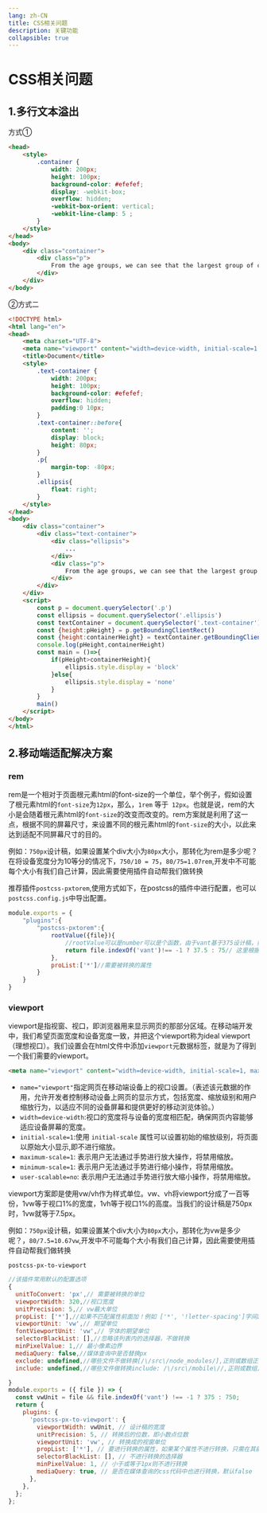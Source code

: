 ```yaml
---
lang: zh-CN
title: CSS相关问题
description: 关键功能
collapsible: true
---
```

# CSS相关问题

## 1.多行文本溢出

方式①

~~~html
<head>
	<style>
        .container {
            width: 200px;
            height: 100px;
            background-color: #efefef;
            display: -webkit-box;
            overflow: hidden;
            -webkit-box-orient: vertical;
            -webkit-line-clamp: 5 ;
        }
    </style>
</head>
<body>
    <div class="container">
        <div class="p">
            From the age groups, we can see that the largest group of citizens is the group in the age between 20-29. People in this period have had their own career.In this society of ever-quickening pace, working with copmputer has become a fashion. Furthermore, they also use it to entertain themselves and find the right person. The group secondary to this group is in the age between 10-19. In this period, middle school students mostly use computer to play games and chat with others, people in college use it both to entertain themselves and learn what they need to learn. And amount of people in this period fall in love so they spend much on chatting with their beloved people. Top3 is in the age between 30-39. In this period, middle aged people have lost part of interest of playing games and the need of l
        </div>
    </div>
</body>
~~~

②方式二

~~~html
<!DOCTYPE html>
<html lang="en">
<head>
    <meta charset="UTF-8">
    <meta name="viewport" content="width=device-width, initial-scale=1.0">
    <title>Document</title>
    <style>
        .text-container {
            width: 200px;
            height: 100px;
            background-color: #efefef;
            overflow: hidden;
            padding:0 10px;
        }
        .text-container::before{
            content: '';
            display: block;
            height: 80px;
        }
        .p{
            margin-top: -80px;  
        }
        .ellipsis{
            float: right;
        }
    </style>
</head>
<body>
    <div class="container">
        <div class="text-container">
            <div class="ellipsis">
                ...
            </div>
            <div class="p">
                From the age groups, we can see that the largest group of citizens is the group in the age between 20-29. People in this period have had their own career.In this society of ever-quickening pace, working with copmputer has become a fashion. Furthermore, they also use it to entertain themselves and find the right person. The group secondary to this group is in the age between 10-19. In this period, middle school students mostly use computer to play games and chat with others, people in college use it both to entertain themselves and learn what they need to learn. And amount of people in this period fall in love so they spend much on chatting with their beloved people. Top3 is in the age between 30-39. In this period, middle aged people have lost part of interest of playing games and the need of
            </div>
        </div>
    </div>
    <script>
        const p = document.querySelector('.p')
        const ellipsis = document.querySelector('.ellipsis')
        const textContainer = document.querySelector('.text-container')
        const {height:pHeight} = p.getBoundingClientRect()
        const {height:containerHeight} = textContainer.getBoundingClientRect()
        console.log(pHeight,containerHeight)
        const main = ()=>{
            if(pHeight>containerHeight){
                ellipsis.style.display = 'block'
            }else{
                ellipsis.style.display = 'none'
            }
        }
        main()
    </script>
</body>
</html>
~~~

## 2.移动端适配解决方案

### rem

rem是一个相对于页面根元素html的font-size的一个单位，举个例子，假如设置了根元素html的`font-size`为`12px`，那么，`1rem` 等于` 12px`。也就是说，rem的大小是会随着根元素html的`font-size`的改变而改变的。rem方案就是利用了这一点，根据不同的屏幕尺寸，来设置不同的根元素html的`font-size`的大小，以此来达到适配不同屏幕尺寸的目的。

例如：`750px`设计稿，如果设置某个div大小为`80px`大小，那转化为rem是多少呢？在将设备宽度分为10等分的情况下，`750/10 = 75`，`80/75=1.07rem`,开发中不可能每个大小有我们自己计算，因此需要使用插件自动帮我们做转换

推荐插件`postcss-pxtorem`,使用方式如下，在postcss的插件中进行配置，也可以`postcss.config.js`中导出配置。

~~~js
module.exports = {
    "plugins":{
        "postcss-pxtorem":{
            rootValue({file}){
                //rootValue可以是number可以是个函数，由于vant基于375设计稿，如果我们使用750设计稿，那尺寸大了一半，因此是vant的时候需要将rootValue设置一般
				return file.indexOf('vant')!== -1 ? 37.5 : 75// 这里根据设计图尺寸
            }, 
            proList:['*']//需要被转换的属性
        }
    }
}
~~~



### viewport

viewport是指视窗、视口，即浏览器用来显示网页的那部分区域。在移动端开发中，我们希望页面宽度和设备宽度一致，并把这个viewport称为ideal viewport（理想视口）。我们设置会在html文件中添加`viewport`元数据标签，就是为了得到一个我们需要的viewport。

~~~html
<meta name="viewport" content="width=device-width, initial-scale=1, maximum-scale=1, minimum-scale=1, user-scalable=no">
~~~

* `name="viewport"`指定网页在移动端设备上的视口设置。（表述该元数据的作用，允许开发者控制移动设备上网页的显示方式，包括宽度、缩放级别和用户缩放行为，以适应不同的设备屏幕和提供更好的移动浏览体验。）
* `width=device-width`:视口的宽度将与设备的宽度相匹配，确保网页内容能够适应设备屏幕的宽度。
* `initial-scale=1`:使用 `initial-scale` 属性可以设置初始的缩放级别，将页面以原始大小显示,即不进行缩放。
* `maximum-scale=1`: 表示用户无法通过手势进行放大操作，将禁用缩放。
* `minimum-scale=1`: 表示用户无法通过手势进行缩小操作，将禁用缩放。
* `user-scalable=no`: 表示用户无法通过手势进行放大缩小操作，将禁用缩放。

viewport方案即是使用vw/vh作为样式单位。vw、vh将viewport分成了一百等份，1vw等于视口1%的宽度，1vh等于视口1%的高度。当我们的设计稿是750px时，1vw就等于7.5px。

例如：`750px`设计稿，如果设置某个div大小为`80px`大小，那转化为vw是多少呢？，`80/7.5=10.67vw`,开发中不可能每个大小有我们自己计算，因此需要使用插件自动帮我们做转换

`postcss-px-to-viewport`



~~~js
//该插件常用默认的配置选项
{
  unitToConvert: 'px',// 需要被转换的单位
  viewportWidth: 320,//视口宽度
  unitPrecision: 5,// vw最大单位 
  propList: ['*'],//如果不匹配属性前面加！例如 ['*', '!letter-spacing']字间距将不会转换
  viewportUnit: 'vw',// 期望单位
  fontViewportUnit: 'vw',// 字体的期望单位
  selectorBlackList: [],//忽略该列表内的选择器，不做转换
  minPixelValue: 1,// 最小像素边界
  mediaQuery: false,//媒体查询中是否替换px
  exclude: undefined,//哪些文件不做转换[/\/src\/node_modules/],正则或数组正则
  include: undefined,//哪些文件做转换include: /\/src\/mobile\//,正则或数组正则

}
module.exports = ({ file }) => {
  const vwUnit = file && file.indexOf('vant') !== -1 ? 375 : 750;
  return {
    plugins: {
      'postcss-px-to-viewport': {
        viewportWidth: vwUnit, // 设计稿的宽度
        unitPrecision: 5, // 转换后的位数，即小数点位数
        viewportUnit: 'vw', // 转换成的视窗单位
        propList: ['*'], // 要进行转换的属性，如果某个属性不进行转换，只需在其前加个“!”即可
        selectorBlackList: [], // 不进行转换的选择器
        minPixelValue: 1, // 小于或等于1px则不进行转换
        mediaQuery: true, // 是否在媒体查询的css代码中也进行转换，默认false
      },
    },
  };
};
~~~









<CommentService/>